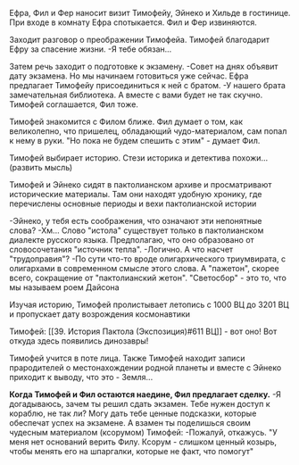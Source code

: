 Ефра, Фил и Фер наносит визит Тимофейу, Эйнеко и Хильде в гостинице. При входе в комнату Ефра спотыкается. Фил и Фер извиняются.

Заходит разговор о преображении Тимофейа. Тимофей благодарит Ефру за спасение жизни.
-Я тебе обязан...

Затем речь заходит о подготовке к экзамену. 
-Совет на днях объявит дату экзамена. Но мы начинаем готовиться уже сейчас.
Ефра предлагает Тимофейу присоединиться к ней с братом.
-У нашего брата замечательная библиотека. А вместе с вами будет не так скучно.
Тимофей соглашается, Фил тоже.

Тимофей знакомится с Филом ближе. Фил думает о том, как великолепно, что пришелец, обладающий чудо-материалом, сам попал к нему в руки.
"Но пока не будем спешить с этим" - думает Фил.

Тимофей выбирает историю. Стези историка и детектива похожи... (развить мысль)

Тимофей и Эйнеко сидят в пактолианском архиве и просматривают исторические материалы. Там они находят удобную хронику, где перечислены основные периоды и вехи пактолианской истории

-Эйнеко, у тебя есть соображения, что означают эти непонятные слова?
-Хм... Слово "истола" существует только в пактолианском диалекте русского языка. Предполагаю, что оно образовано от словосочетания "источник тепла".
-Логично. А что насчет "трудоправия"?
-По сути что-то вроде олигархического триумвирата, с олигархами в современном смысле этого слова. А "пажетон", скорее всего, сокращение от "пактолианский жетон". "Светосбор" - это то, что мы называем роем Дайсона

Изучая историю, Тимофей пролистывает летопись с 1000 ВЦ до 3201 ВЦ и пропускает дату возрождения космонавтики

Тимофей:
[[39. История Пактола (Экспозиция)#611 ВЦ]] - вот оно! Вот откуда здесь появились динозавры!

Тимофей учится в поте лица.
Также Тимофей находит записи прародителей о местонахождении родной планеты и вместе с Эйнеко приходит к выводу, что это - Земля...

**Когда Тимофей и Фил остаются наедине, Фил предлагает сделку.**
-Я догадываюсь, зачем ты решил сдать экзамен. Тебе нужен доступ к кораблю, не так ли? Могу дать тебе ценные подсказки, которые обеспечат успех на экзамене. А взамен ты поделишься своим чудесным материалом (ксорумом)
Тимофей:
-Пожалуй, откажусь. 
"У меня нет оснований верить Филу. Ксорум - слишком ценный козырь, чтобы менять его на шпаргалки, которые не факт, что помогут"